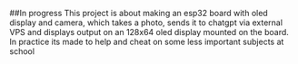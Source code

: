 ##In progress
This project is about making an esp32 board with oled display and camera, which takes a photo, sends it to chatgpt via external VPS and displays output on an 128x64 oled display mounted on the board.
In practice its made to help and cheat on some less important subjects at school
